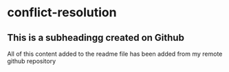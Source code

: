 # conflict-resolution

## This is a subheadingg created on Github

All of this content added to the readme file has been added from my remote github repository
